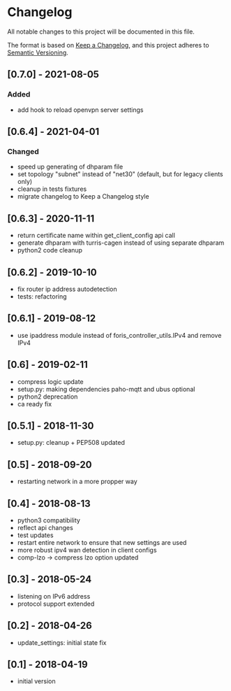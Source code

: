 # Changelog
All notable changes to this project will be documented in this file.

The format is based on [Keep a Changelog](https://keepachangelog.com/en/1.0.0/),
and this project adheres to [Semantic Versioning](https://semver.org/spec/v2.0.0.html).

## [0.7.0] - 2021-08-05
### Added
- add hook to reload openvpn server settings

## [0.6.4] - 2021-04-01
### Changed
- speed up generating of dhparam file
- set topology "subnet" instead of "net30" (default, but for legacy clients only)
- cleanup in tests fixtures
- migrate changelog to Keep a Changelog style

## [0.6.3] - 2020-11-11
- return certificate name within get_client_config api call
- generate dhparam with turris-cagen instead of using separate dhparam
- python2 code cleanup

## [0.6.2] - 2019-10-10
- fix router ip address autodetection
- tests: refactoring

## [0.6.1] - 2019-08-12
- use ipaddress module instead of foris_controller_utils.IPv4 and remove IPv4

## [0.6] - 2019-02-11
- compress logic update
- setup.py: making dependencies paho-mqtt and ubus optional
- python2 deprecation
- ca ready fix

## [0.5.1] - 2018-11-30
- setup.py: cleanup + PEP508 updated

## [0.5] - 2018-09-20
- restarting network in a more propper way

## [0.4] - 2018-08-13
- python3 compatibility
- reflect api changes
- test updates
- restart entire network to ensure that new settings are used
- more robust ipv4 wan detection in client configs
- comp-lzo -> compress lzo option updated

## [0.3] - 2018-05-24
- listening on IPv6 address
- protocol support extended

## [0.2] - 2018-04-26
- update_settings: initial state fix

## [0.1] - 2018-04-19
- initial version
